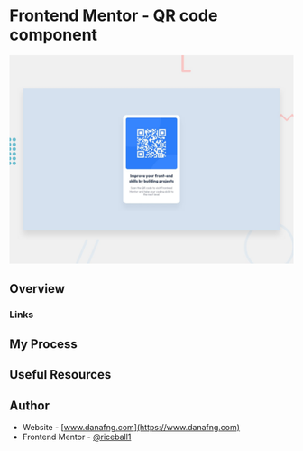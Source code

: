 # Frontend Mentor - QR code component

![Design preview for the QR code component coding challenge](./design/desktop-preview.jpg)


## Overview


### Links

## My Process


## Useful Resources

## Author

- Website - [www.danafng.com](https://www.danafng.com)
- Frontend Mentor - [@riceball1](https://www.frontendmentor.io/profile/riceball1)
